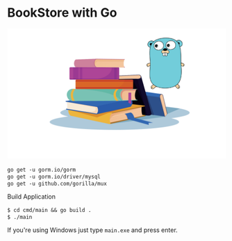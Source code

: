 # BookStore with Go

![stack_logo](./misc/display.png)

```
go get -u gorm.io/gorm
go get -u gorm.io/driver/mysql
go get -u github.com/gorilla/mux
```

Build Application

```
$ cd cmd/main && go build .
$ ./main
```

If you're using Windows just type `main.exe` and press enter.